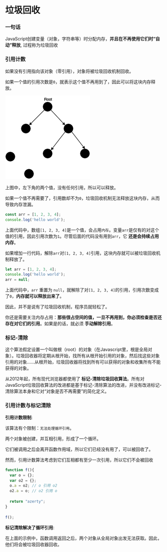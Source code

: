 # 垃圾回收

### 一句话

JavaScript创建变量（对象，字符串等）时分配内存，**并且在不再使用它们时“自动”释放**, 过程称为垃圾回收

### 引用计数

如果没有引用指向该对象（零引用），对象将被垃圾回收机制回收。

如果一个值的引用次数是`0`，就表示这个值不再用到了，因此可以将这块内存释放。

![](./media/gc.png)

上图中，左下角的两个值，没有任何引用，所以可以释放。

如果一个值不再需要了，引用数却不为`0`，垃圾回收机制无法释放这块内存，从而导致内存泄漏。

```js
const arr = [1, 2, 3, 4];
console.log('hello world');
```

上面代码中，数组`[1, 2, 3, 4]`是一个值，会占用`内存`。变量`arr`是仅有的对这个值的引用，因此引用次数为`1`。尽管后面的代码没有用到`arr`，它 **还是会持续占用内存**。

如果增加一行代码，解除`arr`对`[1, 2, 3, 4]`引用，这块内存就可以被垃圾回收机制释放了。

```js
let arr = [1, 2, 3, 4];
console.log('hello world');
arr = null;
```

上面代码中，`arr` 重置为 `null`，就解除了对`[1, 2, 3, 4]`的引用，引用次数变成了`0`，**内存就可以释放出来了**。

因此，并不是说有了垃圾回收机制，程序员就轻松了。

你还是需要关注内存占用：**那些很占空间的值，一旦不再用到，你必须检查是否还存在对它们的引用**。如果是的话，就必须 **手动解除引用**。

### 标记-清除

这个算法假定设置一个叫做根（root）的对象（在Javascript里，根是全局对象）。垃圾回收器将定期从根开始，找所有从根开始引用的对象，然后找这些对象引用的对象……从根开始，垃圾回收器将找到所有可以获得的对象和收集所有不能获得的对象。

从2012年起，所有现代浏览器都使用了 **标记-清除垃圾回收算法**。所有对JavaScript垃圾回收算法的改进都是基于标记-清除算法的改进，并没有改进标记-清除算法本身和它对“对象是否不再需要”的简化定义。

### 引用计数与标记清除

**引用计数限制**:

该算法有个限制：`无法处理循环引用`。

两个对象被创建，并互相引用，形成了一个循环。

它们被调用之后会离开函数作用域，所以它们已经没有用了，可以被回收了。

然而，引用计数算法考虑到它们互相都有至少一次引用，所以它们不会被回收

```js
function f(){
  var o = {};
  var o2 = {};
  o.a = o2; // o 引用 o2
  o2.a = o; // o2 引用 o

  return "azerty";
}

f();
```

**标记清除解决了循环引用**:

在上面的示例中，函数调用返回之后，两个对象从全局对象出发无法获取。因此，他们将会被垃圾回收器回收。
